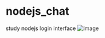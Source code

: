 # nodejs_chat
study nodejs
login interface
![image](https://user-images.githubusercontent.com/48237932/87014238-0b10fe00-c1f6-11ea-8bb5-1a87b8738891.png)
